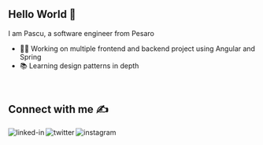 ## Hello World 👋

I am Pascu, a software engineer from Pesaro

- 👨‍💻 Working on multiple frontend and backend project using Angular and Spring
- 📚 Learning design patterns in depth
<br>

## Connect with me ✍️

[<img align="left" alt="linked-in" src="https://img.shields.io/badge/linkedin-%230077B5.svg?&style=for-the-badge&logo=linkedin&logoColor=white" />](https://www.linkedin.com/in/luca-pascucci-526190138)

[<img align="left" alt="twitter" src="https://img.shields.io/badge/twitter-%231DA1F2.svg?&style=for-the-badge&logo=twitter&logoColor=white" />](https://twitter.com/LucaPascu19)

[<img align="left" alt="instagram" src="https://img.shields.io/badge/instagram-%23DD2A7B.svg?style=for-the-badge&logo=instagram&logoColor=white" />](https://www.instagram.com/lucapascucci/)

<!--
**LucaPascucci/LucaPascucci** is a ✨ _special_ ✨ repository because its `README.md` (this file) appears on your GitHub profile.

Here are some ideas to get you started:

- 🔭 I’m currently working on ...
- 🌱 I’m currently learning ...
- 👯 I’m looking to collaborate on ...
- 🤔 I’m looking for help with ...
- 💬 Ask me about ...
- 📫 How to reach me: ...
- 😄 Pronouns: ...
- ⚡ Fun fact: ...
-->


<!-- 
https://javascript.plainenglish.io/how-to-create-a-kick-ass-github-profile-in-5-minutes-19a8e8d0693b
https://tapajyoti-bose.medium.com/beautify-your-github-profile-like-a-pro-2f7922895953
-->
